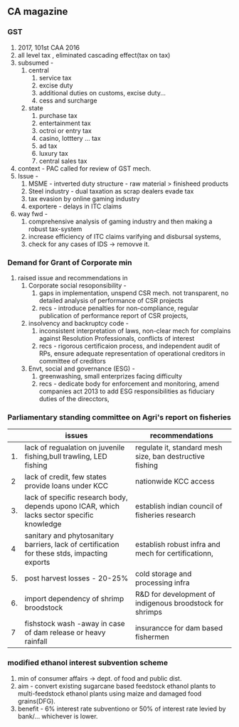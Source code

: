 ## CA magazine
### GST 
1. 2017, 101st CAA 2016
2. all level tax , eliminated cascading effect(tax on tax)
3. subsumed - 
	1. central 
		1. service tax
		2. excise duty
		3. additional duties on customs, excise duty...
		4. cess and surcharge
	2. state
		1. purchase tax
		2. entertainment tax
		3. octroi or entry tax
		4. casino, lotttery ... tax
		5. ad tax
		6. luxury tax
		7. central sales tax
4. context - PAC called for review of GST mech.
5. Issue - 
	1. MSME - intverted duty structure - raw material > finisheed products
	2. Steel industry - dual taxation as scrap dealers evade tax
	3. tax evasion by online gaming industry
	4. exportere - delays in ITC claims
6. way fwd - 
	1. comprehensive analysis of gaming industry and then making a robust tax-system
	2. increase efficiency of ITC claims varifying and disbursal systems, 
	3. check for any cases of IDS -> removve it.
### Demand for Grant of Corporate min
1. raised issue and recommendations in 
	1. Corporate social resoponsibility - 
		1. gaps in implementation, unspend CSR mech. not transparent, no detailed analysis of performance of CSR projects
		2. recs - introduce penalties for non-compliance, regular publication of performance report of CSR projects, 
	2. insolvency and backruptcy code - 
		1. inconsistent interpretation of laws, non-clear mech for complains against Resolution Professionals, conflicts of interest
		2. recs - rigorous certificaion process, and independent audit of RPs, ensure adequate representation of operational creditors in committee of creditors
	3. Envt, social and governance (ESG) - 
		1. greenwashing, small enterprizes facing difficulty
		2. recs - dedicate body for enforcement and monitoring, amend companies act 2013 to add ESG responsibilities as fiduciary duties of the direcctors, 
### Parliamentary standing committee on Agri's report on fisheries

|     | issues                                                                                       | recommendations                                           |
| --- | -------------------------------------------------------------------------------------------- | --------------------------------------------------------- |
| 1.  | lack of regualation on juvenile fishing,bull trawling, LED fishing                           | regulate it, standard mesh size, ban destructive fishing  |
| 2   | lack of credit, few states provide loans under KCC                                           | nationwide KCC access                                     |
| 3.  | lack of specific research body, depends upono ICAR, which lacks sector specific knowledge    | establish indian council of fisheries research            |
| 4   | sanitary and phytosanitary barriers, lack of certification for these stds, impacting exports | establish robust infra and mech for certificationn,       |
| 5.  | post harvest losses - 20-25%                                                                 | cold storage and processing infra                         |
| 6.  | import dependency of shrimp broodstock                                                       | R&D for development of indigenous  broodstock for shrimps |
| 7   | fishstock wash -away in case of dam release or heavy rainfall                                | insurancce for dam based fishermen                        |

### modified ethanol interest subvention scheme
1. min of consumer affairs -> dept. of food and public dist.
2. aim - convert existing sugarcane based feedstock ethanol plants to multi-feedstock ethanol plants using maize and damaged food grains(DFG).
3. benefit - 6% interest rate subventiono or 50% of interest rate levied by bank/... whichever is lower.